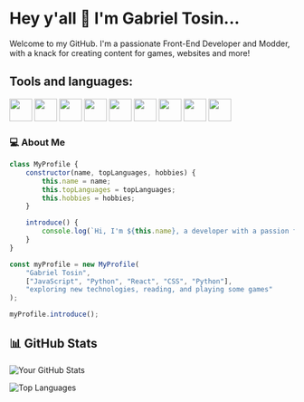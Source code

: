 <!-- Bio -->
# Hey y'all 👋 I'm Gabriel Tosin...

Welcome to my GitHub. I'm a passionate Front-End Developer and Modder, with a knack for creating content for games, websites and more!

## Tools and languages:
<img src="https://cdn.jsdelivr.net/gh/devicons/devicon/icons/javascript/javascript-original.svg" width="40" height="40"/> <img src="https://cdn.jsdelivr.net/gh/devicons/devicon/icons/python/python-original.svg" width="40" height="40" /> 
<img src="https://cdn.jsdelivr.net/gh/devicons/devicon/icons/react/react-original.svg" width="40" height="40" /> <img src="https://cdn.jsdelivr.net/gh/devicons/devicon/icons/nodejs/nodejs-original.svg" width="40" height="40" /> 
<img src="https://cdn.jsdelivr.net/gh/devicons/devicon/icons/css3/css3-original-wordmark.svg" width="40" height="40" /> <img src="https://cdn.jsdelivr.net/gh/devicons/devicon/icons/html5/html5-original-wordmark.svg" width="40" height="40" />
<img src="https://cdn.jsdelivr.net/gh/devicons/devicon/icons/photoshop/photoshop-line.svg" width="40" height="40"/> <img src="https://cdn.jsdelivr.net/gh/devicons/devicon/icons/windows8/windows8-original.svg" width="40" height="40"/>
<img src="https://cdn.jsdelivr.net/gh/devicons/devicon/icons/linux/linux-original.svg" width="40" height="40"/>

<!-- About Me -->
### 💻 About Me

```javascript
class MyProfile {
    constructor(name, topLanguages, hobbies) {
        this.name = name;
        this.topLanguages = topLanguages;
        this.hobbies = hobbies;
    }

    introduce() {
        console.log(`Hi, I'm ${this.name}, a developer with a passion for ${this.topLanguages.join(', ')}.\nWhen I'm not coding, you can find me ${this.hobbies}.`);
    }
}

const myProfile = new MyProfile(
    "Gabriel Tosin",
    ["JavaScript", "Python", "React", "CSS", "Python"],
    "exploring new technologies, reading, and playing some games"
);

myProfile.introduce();

```
<!-- GitHub Stats -->
## 📊 GitHub Stats

![Your GitHub Stats](https://github-readme-stats.vercel.app/api?username=Gabtosin&show_icons=true&count_private=true&theme=radical)

![Top Languages](https://github-readme-stats.vercel.app/api/top-langs/?username=Gabtosin&layout=compact&theme=radical)
